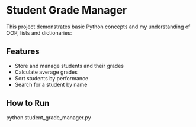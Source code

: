 # Student Grade Manager
This project demonstrates basic Python concepts and my understanding of OOP, lists and dictionaries:

## Features
- Store and manage students and their grades
- Calculate average grades
- Sort students by performance
- Search for a student by name

## How to Run
python student_grade_manager.py
